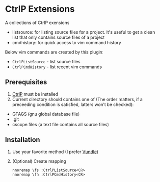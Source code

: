 # CtrlP Extensions

A collections of CtrlP exensions

* listsource: for listing source files for a project. It's useful to get
a clean list that only contains source files of a project
* cmdhistory: for quick access to vim command history

Below vim commands are created by this plugin:

* `CtrlPListSource` - list source files
* `CtrlPCmdHistory` - list recent vim commands

## Prerequisites

1. [CtrlP][1] must be installed
2. Current directory should contains one of (The order matters, if a 
preceeding condition is satisfied, latters won't be checked):

- GTAGS (gnu global database file)
- .git
- cscope.files (a text file contains all source files)


## Installation

1.  Use your favorite method (I prefer [Vundle][2])
2. (Optional) Create mapping

    ```
    nnoremap \fs :CtrlPListSource<CR>
    nnoremap \fh :CtrlPCmdHistory<CR>
    ```


[1]: https://github.com/kien/ctrlp.vim
[2]: https://github.com/gmarik/vundle
